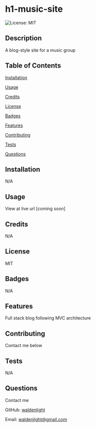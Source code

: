 # h1-music-site
![License: MIT](https://img.shields.io/badge/License-MIT-yellow.svg)
## Description
A blog-style site for a music group
## Table of Contents
[Installation](#installation)

[Usage](#usage)

[Credits](#credits)

[License](#license)

[Badges](#badges)

[Features](#features)

[Contributing](#contributing)

[Tests](#tests)

[Questions](#questions)
## Installation
N/A
## Usage
View at live url [coming soon]
## Credits
N/A
## License
MIT
## Badges
N/A
## Features
Full stack blog following MVC architecture
## Contributing
Contact me below
## Tests
N/A
## Questions
Contact me

GitHub: [waldenlight](https://github.com/waldenlight)

Email: waldenlight@gmail.com